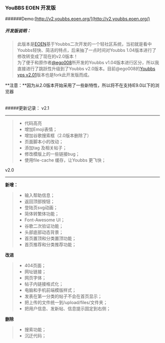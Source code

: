### YouBBS EOEN 开发版    
######Demo:[http://v2.youbbs.eoen.org/](http://v2.youbbs.eoen.org/)
##### 开发版说明：
> 此版本是[EOEN](https://www.eoen.org)基于Youbbs二次开发的一个轻社区系统，当初就是看中Youbbs轻快、简洁的特点，后来抽了一点时间对Youbbs 1.04版本进行了修改转变成了现在的v2.0版本！<br/>
> 为了便于和原作者[@ego008](https://github.com/ego008)所开发的Youbbs v1.04版本进行区分，所以我直接进行了跳跃性升级到了Youbbs v2.0版本。目前@ego008的[Youbbs vps v2.01](https://github.com/ego008/youbbs)版本也是fork此开发版而成。

**注意：**因为从2.0版本开始采用了一些新特性，所以将不在支持IE9.0以下的浏览器
<br/><br/><br/>
#####更新记录：
v2.1<hr/>
> * 代码高亮
> * 增加Emoji表情；
> * 增加谷歌搜索框（2.0版本删除了）
> * 页面脚本小的改动；
> * 添加tag 及相关帖子；
> * 修改模版上的一些链接bug；
> * 使用file-cache 缓存，让Youbbs 更飞快；

v2.0<hr/>
**新增：**
> * 输入帮助信息；
> * 返回顶部按钮；
> * 登陆页svg动画；
> * 简体转繁体功能；
> * Font-Awesome UI；
> * 谷歌二次验证功能；
> * 头部底部动态背景；
> * 首页置顶和分类置顶功能；
> * 首页推荐和分类推荐功能；

**改进**
> * 404页面；
> * 网址链接；
> * 网页字体；
> * 帖子内链接格式化；
> * 电脑和手机前端模版样式；
> * 发表在第一分类的帖子不会在首页显示；
> * 把上传的文件统一到/upload/files/文件夹；
> * 把用户信息、发新帖、信息提示固定到右侧；

**删除**
> * 搜索功能；
> * 沉迂代码；
